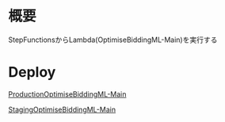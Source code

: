 # 概要

StepFunctionsからLambda(OptimiseBiddingML-Main)を実行する

# Deploy

[ProductionOptimiseBiddingML-Main](https://ap-northeast-1.console.aws.amazon.com/codesuite/codebuild/781667190002/projects/ProductionOptimiseBiddingML-Main/history?region=ap-northeast-1)

[StagingOptimiseBiddingML-Main](https://ap-northeast-1.console.aws.amazon.com/codesuite/codebuild/781667190002/projects/StagingOptimiseBiddingML-Main/history?region=ap-northeast-1)
